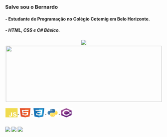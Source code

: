 ### Salve sou o Bernardo 
<h4>- Estudante de Programação no Colégio Cotemig em Belo Horizonte. </h4>
<h5>- HTML, CSS e C# Básico. </h5>

<div align="center">
  <a href="https://github.com/SdzX3">
  <img height="180em" src="https://github-readme-stats.vercel.app/api?username=SdzX3&show_icons=true&theme=dark&include_all_commits=true&count_private=true"/>
  <img height="180em" width="500rem" src="https://github-readme-stats.vercel.app/api/top-langs/?username=SdzX3&layout=compact&langs_count=7&theme=dark"/>
</div>
  
  <div style="display: inline_block"><br>
  <img align="center" alt="Eu-Js" height="30" width="40" src="https://raw.githubusercontent.com/devicons/devicon/master/icons/javascript/javascript-plain.svg">
  <img align="center" alt="Eu-HTML" height="30" width="40" src="https://raw.githubusercontent.com/devicons/devicon/master/icons/html5/html5-original.svg">
  <img align="center" alt="Eu-CSS" height="30" width="40" src="https://raw.githubusercontent.com/devicons/devicon/master/icons/css3/css3-original.svg">
  <img align="center" alt="Eu-Python" height="30" width="40" src="https://raw.githubusercontent.com/devicons/devicon/master/icons/python/python-original.svg">
  <img align="center" alt="Eu-Csharp" height="30" width="40" src="https://raw.githubusercontent.com/devicons/devicon/master/icons/csharp/csharp-original.svg">
</div>
  
  ##
  
  <div>
  <a href="https://instagram.com/bcabral.p_" target="_blank"><img src="https://img.shields.io/badge/-Instagram-%23E4405F?style=for-the-badge&logo=instagram&logoColor=white" target="_blank"></a>
 	<a href="https://www.twitch.tv/d0uble1_" target="_blank"><img src="https://img.shields.io/badge/Twitch-9146FF?style=for-the-badge&logo=twitch&logoColor=white" target="_blank"></a>
  <a href="WWW.linkedin.com/in/bernardo-cabral-18a0a7237" target="_blank"><img src="https://img.shields.io/badge/-LinkedIn-%230077B5?style=for-the-badge&logo=linkedin&logoColor=white" target="_blank"></a>
  </div>
